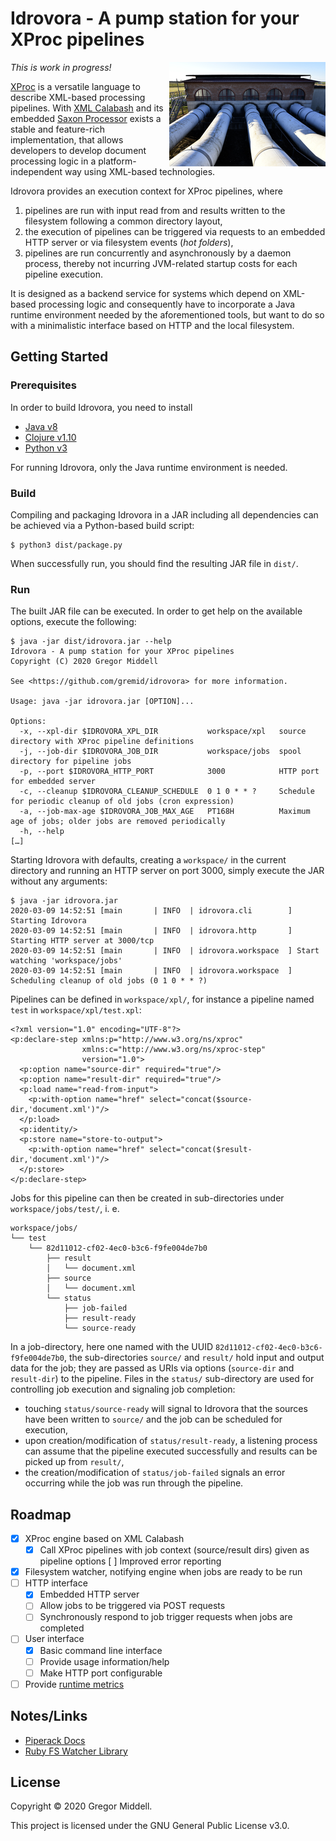 # Idrovora - A pump station for your XProc pipelines

<img src="doc/idrovora.png"
     title="Idrovora by Marianna57 / Wikimedia Commons / CC-BY-SA-4.0"
     alt="Idrovora by Marianna57 / Wikimedia Commons / CC-BY-SA-4.0"
     align="right">

_This is work in progress!_

[XProc](https://www.w3.org/TR/xproc/) is a versatile language to describe
XML-based processing pipelines. With [XML Calabash](http://xmlcalabash.com/) and
its embedded [Saxon Processor](http://saxon.sourceforge.net/) exists a stable
and feature-rich implementation, that allows developers to develop document
processing logic in a platform-independent way using XML-based technologies.

Idrovora provides an execution context for XProc pipelines, where

1. pipelines are run with input read from and results written to the
   filesystem following a common directory layout,
1. the execution of pipelines can be triggered via requests to an embedded HTTP
   server or via filesystem events (_hot folders_),
1. pipelines are run concurrently and asynchronously by a daemon process, thereby
   not incurring JVM-related startup costs for each pipeline execution.

It is designed as a backend service for systems which depend on XML-based
processing logic and consequently have to incorporate a Java runtime environment
needed by the aforementioned tools, but want to do so with a minimalistic
interface based on HTTP and the local filesystem.

## Getting Started

### Prerequisites

In order to build Idrovora, you need to install

* [Java v8](https://jdk.java.net/)
* [Clojure v1.10](https://clojure.org/guides/getting_started)
* [Python v3](https://www.python.org/)

For running Idrovora, only the Java runtime environment is needed.

### Build

Compiling and packaging Idrovora in a JAR including all dependencies can be achieved via a Python-based build script:

```
$ python3 dist/package.py
```

When successfully run, you should find the resulting JAR file in `dist/`.

### Run

The built JAR file can be executed. In order to get help on the available
options, execute the following:

```
$ java -jar dist/idrovora.jar --help
Idrovora - A pump station for your XProc pipelines
Copyright (C) 2020 Gregor Middell

See <https://github.com/gremid/idrovora> for more information.

Usage: java -jar idrovora.jar [OPTION]...

Options:
  -x, --xpl-dir $IDROVORA_XPL_DIR           workspace/xpl   source directory with XProc pipeline definitions
  -j, --job-dir $IDROVORA_JOB_DIR           workspace/jobs  spool directory for pipeline jobs
  -p, --port $IDROVORA_HTTP_PORT            3000            HTTP port for embedded server
  -c, --cleanup $IDROVORA_CLEANUP_SCHEDULE  0 1 0 * * ?     Schedule for periodic cleanup of old jobs (cron expression)
  -a, --job-max-age $IDROVORA_JOB_MAX_AGE   PT168H          Maximum age of jobs; older jobs are removed periodically
  -h, --help
[…]
```

Starting Idrovora with defaults, creating a `workspace/` in the current
directory and running an HTTP server on port 3000, simply execute the JAR
without any arguments:

```
$ java -jar idrovora.jar
2020-03-09 14:52:51 [main       | INFO  | idrovora.cli        ] Starting Idrovora
2020-03-09 14:52:51 [main       | INFO  | idrovora.http       ] Starting HTTP server at 3000/tcp
2020-03-09 14:52:51 [main       | INFO  | idrovora.workspace  ] Start watching 'workspace/jobs'
2020-03-09 14:52:51 [main       | INFO  | idrovora.workspace  ] Scheduling cleanup of old jobs (0 1 0 * * ?)
```

Pipelines can be defined in `workspace/xpl/`, for instance a pipeline named `test` in `workspace/xpl/test.xpl`:

```XProc
<?xml version="1.0" encoding="UTF-8"?>
<p:declare-step xmlns:p="http://www.w3.org/ns/xproc"
                xmlns:c="http://www.w3.org/ns/xproc-step"
                version="1.0">
  <p:option name="source-dir" required="true"/>
  <p:option name="result-dir" required="true"/>
  <p:load name="read-from-input">
    <p:with-option name="href" select="concat($source-dir,'document.xml')"/>
  </p:load>
  <p:identity/>
  <p:store name="store-to-output">
    <p:with-option name="href" select="concat($result-dir,'document.xml')"/>
  </p:store>
</p:declare-step>
```

Jobs for this pipeline can then be created in sub-directories under `workspace/jobs/test/`, i. e.

```
workspace/jobs/
└── test
    └── 82d11012-cf02-4ec0-b3c6-f9fe004de7b0
        ├── result
        │   └── document.xml
        ├── source
        │   └── document.xml
        └── status
            ├── job-failed
            ├── result-ready
            └── source-ready
```

In a job-directory, here one named with the UUID
`82d11012-cf02-4ec0-b3c6-f9fe004de7b0`, the sub-directories `source/` and
`result/` hold input and output data for the job; they are passed as URIs via
options (`source-dir` and `result-dir`) to the pipeline. Files in the `status/`
sub-directory are used for controlling job execution and signaling job
completion: 

* touching `status/source-ready` will signal to Idrovora that the sources have been written to  `source/` and the job can be scheduled for execution,
* upon creation/modification of `status/result-ready`, a listening process can
  assume that the pipeline executed successfully and results can be picked up
  from `result/`,
* the creation/modification of `status/job-failed` signals an error occurring
  while the job was run through the pipeline.


## Roadmap

* [x] XProc engine based on XML Calabash
  * [x] Call XProc pipelines with job context (source/result dirs) given as
        pipeline options
    [ ] Improved error reporting
* [x] Filesystem watcher, notifying engine when jobs are ready to be run
* [ ] HTTP interface
  * [x] Embedded HTTP server
  * [ ] Allow jobs to be triggered via POST requests
  * [ ] Synchronously respond to job trigger requests when jobs are completed
* [ ] User interface
  * [x] Basic command line interface
  * [ ] Provide usage information/help
  * [ ] Make HTTP port configurable
* [ ] Provide [runtime metrics](https://metrics.dropwizard.io/4.1.2/)
  
## Notes/Links

* [Piperack Docs](http://xmlcalabash.com/docs/reference/using-piperack.html)
* [Ruby FS Watcher Library](https://github.com/guard/listen)

## License

Copyright &copy; 2020 Gregor Middell.

This project is licensed under the GNU General Public License v3.0.
